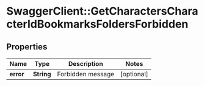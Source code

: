 # SwaggerClient::GetCharactersCharacterIdBookmarksFoldersForbidden

## Properties
Name | Type | Description | Notes
------------ | ------------- | ------------- | -------------
**error** | **String** | Forbidden message | [optional] 


